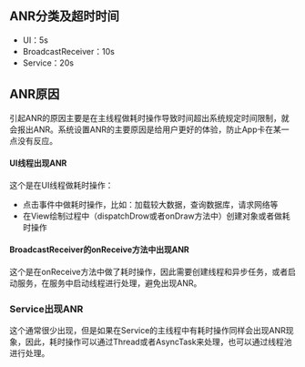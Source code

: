 ## ANR分类及超时时间
* UI：5s
* BroadcastReceiver：10s
* Service：20s

## ANR原因

引起ANR的原因主要是在主线程做耗时操作导致时间超出系统规定时间限制，就会报出ANR。系统设置ANR的主要原因是给用户更好的体验，防止App卡在某一点没有反应。

#### UI线程出现ANR
这个是在UI线程做耗时操作：
* 点击事件中做耗时操作，比如：加载较大数据，查询数据库，请求网络等
* 在View绘制过程中（dispatchDrow或者onDraw方法中）创建对象或者做耗时操作


#### BroadcastReceiver的onReceive方法中出现ANR
这个是在onReceive方法中做了耗时操作，因此需要创建线程和异步任务，或者启动服务，在服务中启动线程进行处理，避免出现ANR。


### Service出现ANR
这个通常很少出现，但是如果在Service的主线程中有耗时操作同样会出现ANR现象，因此，耗时操作可以通过Thread或者AsyncTask来处理，也可以通过线程池进行处理。

